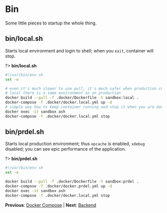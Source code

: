 # Bin

Some little pieces to startup the whole thing. 

## bin/local.sh

Starts local environment and login to shell; when you `exit`, container will stop.

?> **bin/local.sh**

```bash
#!/usr/bin/env sh
set -e

# even it's much slower to use pull, it's much safer when production comes in as on
# local there is a same environment as on production
docker build --pull -f .docker/Dockerfile -t sandbox:local .
docker-compose -f .docker/docker.local.yml up -d
# simple way how to keep container running and stop it when you are done :)
docker exec -it sandbox ash
docker-compose -f .docker/docker.local.yml stop
```

## bin/prdel.sh

Starts local production environment; thus `opcache` is enabled, `xdebug` disabled; you can see
epic performance of the application.

?> **bin/prdel.sh**

```bash
#!/usr/bin/env sh
set -e

docker build --pull -f .docker/Dockerfile -t sandbox:prdel .
docker-compose -f .docker/docker.prdel.yml up -d
docker exec -it sandbox ash
docker-compose -f .docker/docker.local.yml stop
```

**Previous**: [Docker Compose](/sandbox/docker-compose) | **Next**: [Backend](/sandbox/backend)
